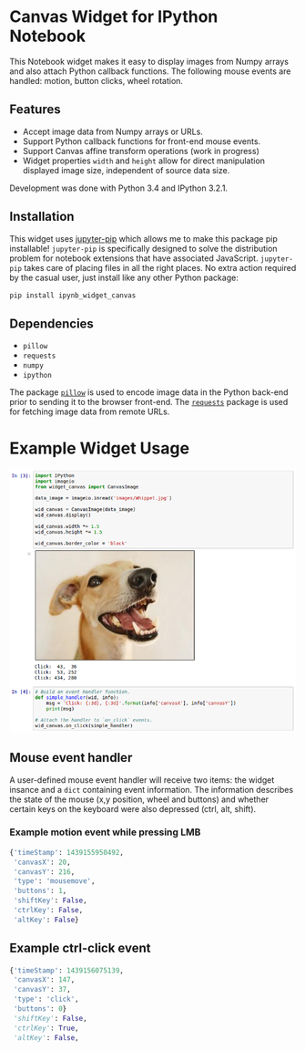 
# Canvas Widget for IPython Notebook

This Notebook widget makes it easy to display images from Numpy arrays and also attach Python
callback functions.  The following mouse events are handled: motion, button clicks, wheel rotation.

## Features

- Accept image data from Numpy arrays or URLs.
- Support Python callback functions for front-end mouse events.
- Support Canvas affine transform operations (work in progress)
- Widget properties `width` and `height` allow for direct manipulation displayed image size,
  independent of source data size.

Development was done with Python 3.4 and IPython 3.2.1.

## Installation

This widget uses [jupyter-pip](https://github.com/jdfreder/jupyter-pip) which allows me to make
this package pip installable!  `jupyter-pip` is specifically designed to solve the distribution
problem for notebook extensions that have associated JavaScript.  `jupyter-pip` takes care of
placing files in all the right places.  No extra action required by the casual user, just install
like any other Python package:

```bash
pip install ipynb_widget_canvas
```

## Dependencies

- `pillow`
- `requests`
- `numpy`
- `ipython`

The package [`pillow`](https://python-pillow.github.io/) is used to encode image data in the Python
back-end prior to sending it to the browser front-end.  The
[`requests`](http://www.python-requests.org/en/latest/)
package is used for fetching image data from remote URLs.


# Example Widget Usage

![image](example.png)


## Mouse event handler

A user-defined mouse event handler will receive two items: the widget insance and a `dict`
containing event information.  The information describes the state of the mouse (x,y position,
wheel and buttons) and whether certain keys on the keyboard were also depressed (ctrl, alt, shift).

### Example motion event while pressing LMB

```py
{'timeStamp': 1439155950492,
 'canvasX': 20,
 'canvasY': 216,
 'type': 'mousemove',
 'buttons': 1,
 'shiftKey': False,
 'ctrlKey': False,
 'altKey': False}
```

## Example ctrl-click event

```py
{'timeStamp': 1439156075139,
 'canvasX': 147,
 'canvasY': 37,
 'type': 'click',
 'buttons': 0}
 'shiftKey': False,
 'ctrlKey': True,
 'altKey': False,
```
